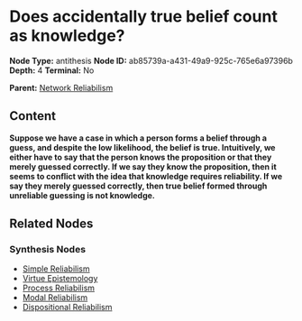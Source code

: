 # Does accidentally true belief count as knowledge?

**Node Type:** antithesis
**Node ID:** ab85739a-a431-49a9-925c-765e6a97396b
**Depth:** 4
**Terminal:** No

**Parent:** [Network Reliabilism](network-reliabilism-synthesis-6c115972-dbb4-46ae-a17f-ba3ef0111b17.md)

## Content

**Suppose we have a case in which a person forms a belief through a guess, and despite the low likelihood, the belief is true. Intuitively, we either have to say that the person knows the proposition or that they merely guessed correctly. If we say they know the proposition, then it seems to conflict with the idea that knowledge requires reliability. If we say they merely guessed correctly, then true belief formed through unreliable guessing is not knowledge.**

## Related Nodes

### Synthesis Nodes

- [Simple Reliabilism](simple-reliabilism-synthesis-c4642d5e-8d82-4266-a1be-dc74e9cb2d53.md)
- [Virtue Epistemology](virtue-epistemology-synthesis-76ebedf5-3dc2-4f19-a8ed-7d0fd8a65e35.md)
- [Process Reliabilism](process-reliabilism-synthesis-c4bc0c18-982a-45db-ba83-c57a92f0d5cc.md)
- [Modal Reliabilism](modal-reliabilism-synthesis-c9187203-48e8-4f00-a152-46aac949e8ae.md)
- [Dispositional Reliabilism](dispositional-reliabilism-synthesis-fc569ae2-bbed-468c-bfa7-dab050ad3eb5.md)
